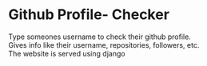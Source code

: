 # Github Profile- Checker
Type someones username to check their github profile.<br>
Gives info like their username, repositories, followers, etc.
<br>
The website is served using django
